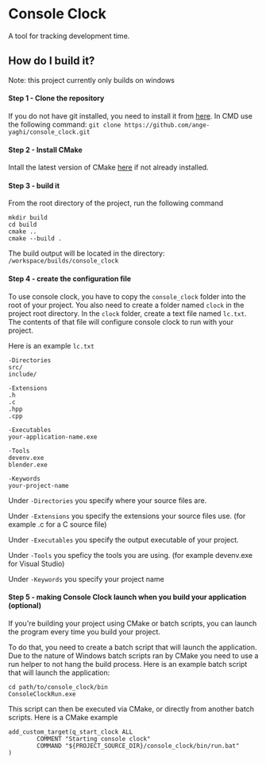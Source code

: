 # Console Clock
A tool for tracking development time.
## How do I build it?
Note: this project currently only builds on windows
#### Step 1 - Clone the repository
If you do not have git installed, you need to install it from [here](https://git-scm.com/downloads).
In CMD use the following command: `git clone https://github.com/ange-yaghi/console_clock.git`
#### Step 2 - Install CMake
Intall the latest version of CMake [here](https://cmake.org/download/) if not already installed.
#### Step 3 - build it
From the root directory of the project, run the following command
```
mkdir build 
cd build
cmake ..
cmake --build .
```
The build output will be located in the directory: `/workspace/builds/console_clock`
#### Step 4 - create the configuration file
To use console clock, you have to copy the `console_clock` folder into the root of your project. You also need to create a folder named `clock` in the project root directory. In the `clock` folder, create a text file named `lc.txt`. The contents of that file will configure console clock to run with your project.

Here is an example `lc.txt`
```
-Directories
src/
include/

-Extensions
.h
.c
.hpp
.cpp

-Executables
your-application-name.exe

-Tools
devenv.exe
blender.exe

-Keywords
your-project-name
```

Under `-Directories` you specify where your source files are.

Under `-Extensions` you specify the extensions your source files use. (for example .c for a C source file)

Under `-Executables` you specify the output executable of your project.

Under `-Tools` you speficy the tools you are using. (for example devenv.exe for Visual Studio)

Under `-Keywords` you specify your project name

#### Step 5 - making Console Clock launch when you build your application (optional)
If you're building your project using CMake or batch scripts, you can launch the program every time you build your project.

To do that, you need to create a batch script that will launch the application. Due to the nature of Windows batch scripts ran by CMake you need to use a run helper to not hang the build process. Here is an example batch script that will launch the application:
```
cd path/to/console_clock/bin
ConsoleClockRun.exe
```
This script can then be executed via CMake, or directly from another batch scripts. Here is a CMake example
```
add_custom_target(q_start_clock ALL
        COMMENT "Starting console clock"
        COMMAND "${PROJECT_SOURCE_DIR}/console_clock/bin/run.bat"
)
```